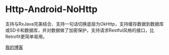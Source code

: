 # Http-Android-NoHttp
支持与RxJava完美结合、支持一句话切换底层为OkHttp，支持缓存数据到数据库或SD卡和数据库，并对数据做了加密保护，支持请求Restful风格的接口，比Retrofit更简单易用。

[我的博客](https://blog.csdn.net/pengaianzhuo)  
